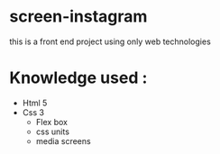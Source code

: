 # screen-instagram
this is a front end project using only web technologies
# Knowledge used :
- Html 5 
- Css 3 
  - Flex box 
  - css units 
  - media screens
